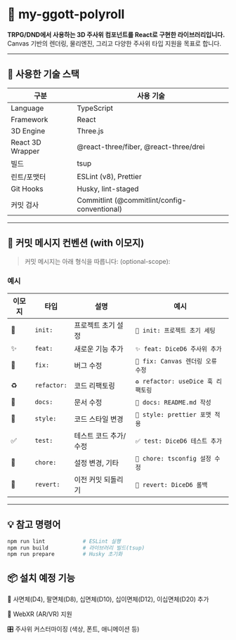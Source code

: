 # 🎲 my-ggott-polyroll

**TRPG/DND에서 사용하는 3D 주사위 컴포넌트를 React로 구현한 라이브러리입니다.**  
Canvas 기반의 렌더링, 물리엔진, 그리고 다양한 주사위 타입 지원을 목표로 합니다.

---

## 🧱 사용한 기술 스택

| 구분 | 사용 기술 |
|------|-----------|
| Language | TypeScript |
| Framework | React |
| 3D Engine | Three.js |
| React 3D Wrapper | @react-three/fiber, @react-three/drei |
| 빌드 | tsup |
| 린트/포맷터 | ESLint (v8), Prettier |
| Git Hooks | Husky, lint-staged |
| 커밋 검사 | Commitlint (@commitlint/config-conventional) |

---

## 🧾 커밋 메시지 컨벤션 (with 이모지)

> 커밋 메시지는 아래 형식을 따릅니다:
> <emoji> <type>(optional-scope): <message>

### 예시

| 이모지 | 타입 | 설명 | 예시 |
|--------|------|------|------|
| 🎉 | `init:` | 프로젝트 초기 설정 | `🎉 init: 프로젝트 초기 세팅` |
| ✨ | `feat:` | 새로운 기능 추가 | `✨ feat: DiceD6 주사위 추가` |
| 🐛 | `fix:` | 버그 수정 | `🐛 fix: Canvas 렌더링 오류 수정` |
| ♻️ | `refactor:` | 코드 리팩토링 | `♻️ refactor: useDice 훅 리팩토링` |
| 📄 | `docs:` | 문서 수정 | `📄 docs: README.md 작성` |
| 🎨 | `style:` | 코드 스타일 변경 | `🎨 style: prettier 포맷 적용` |
| ✅ | `test:` | 테스트 코드 추가/수정 | `✅ test: DiceD6 테스트 추가` |
| 🔧 | `chore:` | 설정 변경, 기타 | `🔧 chore: tsconfig 설정 수정` |
| 🔁 | `revert:` | 이전 커밋 되돌리기 | `🔁 revert: DiceD6 롤백` |

---

## 💡 참고 명령어

```bash
npm run lint            # ESLint 실행
npm run build           # 라이브러리 빌드(tsup)
npm run prepare         # Husky 초기화
```

## 📦 설치 예정 기능
 🎲 사면체(D4), 팔면체(D8), 십면체(D10), 십이면체(D12), 이십면체(D20) 추가

 🌌 WebXR (AR/VR) 지원

 🎛️ 주사위 커스터마이징 (색상, 폰트, 애니메이션 등)

